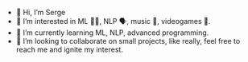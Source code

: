 - 👋 Hi, I’m Serge
- 👀 I’m interested in ML 👨‍💻, NLP 🗣, music 🎵, videogames 👾.
- 🌱 I’m currently learning ML, NLP, advanced programming.
- 💞️ I’m looking to collaborate on small projects, like really, feel free to reach me and ignite my interest.


<!---
howwillitaffectme/howwillitaffectme is a ✨ special ✨ repository because its `README.md` (this file) appears on your GitHub profile.
You can click the Preview link to take a look at your changes.
--->
